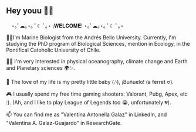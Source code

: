 ## Hey youu 🍒🐇
⠀
    ⋆｡ﾟ☁︎｡⋆｡ ﾟ☾ ﾟ｡⋆
    ¡𝐖𝐄𝐋𝐂𝐎𝐌𝐄!     ⋆｡ﾟ☁︎｡⋆｡ ﾟ☾ ﾟ｡⋆


🌊🐚I'm Marine Biologist from the Andrés Bello University. Currently, I'm studying the PhD program of Biological Sciences, mention in Ecology, in the Pontifical Catoholic University of Chile.

🔭🧠 I'm very interested in physical oceanography, climate change and Earth and Planetary sciences 🌍✨.

🦦 The love of my life is my pretty little baby (🎶), ¡Buñuelo! (a ferret 𖹭).

🎮 I usually spend my free time gaming shooters: Valorant, Pubg, Apex, etc :). (Ah, and I like to play League of Legends too 😭, unfortunately 💔).

📫 You can find me as "Valentina Antonella Galaz" in LinkedIn, and "Valentina A. Galaz-Guajardo" in ResearchGate.
